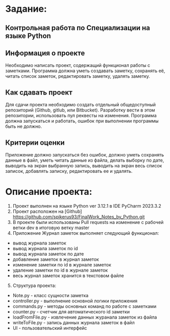 # Задание: 
## Контрольная работа по Специализации на языке Python
## **Информация о проекте**
Необходимо написать проект, содержащий функционал работы с заметками. Программа должна уметь создавать заметку, сохранять её, читать список заметок, редактировать заметку, удалять заметку.

## **Как сдавать проект**
Для сдачи проекта необходимо создать отдельный общедоступный репозиторий (Github, gitlub, или Bitbucket). Разработку вести в этом репозитории, использовать пул реквесты на изменения. Программа должна запускаться и работать, ошибок при выполнении программы быть не должно.

## **Критерии оценки**
Приложение должно запускаться без ошибок, должно уметь сохранять данные в файл, уметь читать данные из файла, делать выборку по дате, выводить на экран выбранную запись, выводить на экран весь список записок, добавлять записку, редактировать ее и удалять.


# Описание проекта:

1. Проект выполнен на языке Python ver 3.12.1 в IDE PyCharm 2023.3.2
2. Проект расположен на  [Github] https://github.com/spikerus93/FinalWork_Notes_by_Python.git
3. В проекте были использованы Pull requests на изменение с рабочей ветки dev в итоговую ветку master
4. Приложение Журнал заметок выполняет следующий функционал:
- вывод журнала заметок
- вывод журнала заметок по id
- вывод журнала заметок по дате
- добавление заметок в журнал заметок
- изменение заметки по id в журнале заметок
- удаление заметки по id в журнале заметок
- весь журнал заметок хранится в текстовом файле
5. Структура проекта:
- Note.py - класс сущности заметка
- сontroller.py - выполнение основной логики приложения
- commands.py - методы основных команд по работе с заметками
- counter.py - счетчик для автоматического id заметки
- loadFromFile.py - извлечение данных журанала заметок из файла
- writeToFile.py - запись данных журнала заметок в файл
- UI - пользовательский интерфейс